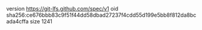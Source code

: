 version https://git-lfs.github.com/spec/v1
oid sha256:ce676bbb83c9f51f44dd58dbad27237f4cdd55d199e5bb8f812da8bcada4cffa
size 1241
